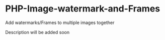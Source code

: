 # PHP-Image-watermark-and-Frames
Add watermarks/Frames to multiple images together

Description will be added soon
